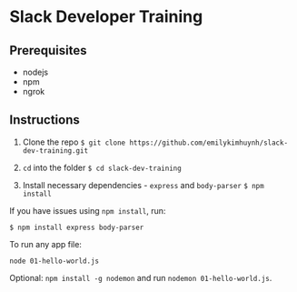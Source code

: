 # Slack Developer Training

## Prerequisites

- nodejs
- npm
- ngrok


## Instructions

1. Clone the repo
  ```$ git clone https://github.com/emilykimhuynh/slack-dev-training.git```

2. `cd` into the folder
  ```$ cd slack-dev-training```

3. Install necessary dependencies - `express` and `body-parser`
  ```$ npm install```

If you have issues using `npm install`, run:
```
$ npm install express body-parser
```

To run any app file:
```
node 01-hello-world.js
```

Optional: `npm install -g nodemon` and run `nodemon 01-hello-world.js`.

